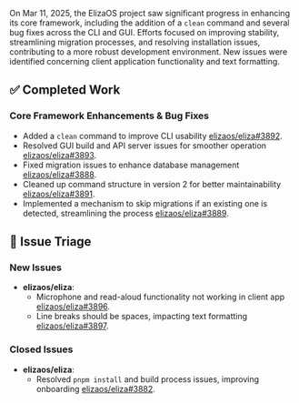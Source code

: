 On Mar 11, 2025, the ElizaOS project saw significant progress in enhancing its core framework, including the addition of a `clean` command and several bug fixes across the CLI and GUI. Efforts focused on improving stability, streamlining migration processes, and resolving installation issues, contributing to a more robust development environment. New issues were identified concerning client application functionality and text formatting.

## ✅ Completed Work

### Core Framework Enhancements & Bug Fixes
- Added a `clean` command to improve CLI usability [elizaos/eliza#3892](https://github.com/elizaos/eliza/pull/3892).
- Resolved GUI build and API server issues for smoother operation [elizaos/eliza#3893](https://github.com/elizaos/eliza/pull/3893).
- Fixed migration issues to enhance database management [elizaos/eliza#3888](https://github.com/elizaos/eliza/pull/3888).
- Cleaned up command structure in version 2 for better maintainability [elizaos/eliza#3891](https://github.com/elizaos/eliza/pull/3891).
- Implemented a mechanism to skip migrations if an existing one is detected, streamlining the process [elizaos/eliza#3889](https://github.com/elizaos/eliza/pull/3889).

## 🐞 Issue Triage

### New Issues
- **elizaos/eliza**:
    - Microphone and read-aloud functionality not working in client app [elizaos/eliza#3896](https://github.com/elizaos/eliza/issues/3896).
    - Line breaks should be spaces, impacting text formatting [elizaos/eliza#3897](https://github.com/elizaos/eliza/issues/3897).

### Closed Issues
- **elizaos/eliza**:
    - Resolved `pnpm install` and build process issues, improving onboarding [elizaos/eliza#3882](https://github.com/elizaos/eliza/issues/3882).